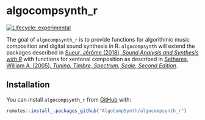 
<!-- README.md is generated from README.Rmd. Please edit that file -->

# algocompsynth\_r

<!-- badges: start -->

[![Lifecycle:
experimental](https://img.shields.io/badge/lifecycle-experimental-orange.svg)](https://www.tidyverse.org/lifecycle/#experimental)
<!-- badges: end -->

The goal of `algocompsynth_r` is to provide functions for algorithmic
music composition and digital sound synthesis in R. `algocompsynth` will
extend the packages described in [Sueur, Jérôme (2018), *Sound Analysis
and Synthesis with R*](https://www.springer.com/us/book/9783319776453)
with functions for xentonal composition as described in [Sethares,
William A. (2005), *Tuning, Timbre, Spectrum, Scale, Second
Edition*](https://www.springer.com/us/book/9781852337971).

## Installation

You can install `algocompsynth_r` from
[GitHub](https://github.com/AlgoCompSynth/algocompsynth_r) with:

``` r
remotes::install_.packages_github("AlgoCompSynth/algocompsynth_r")
```
